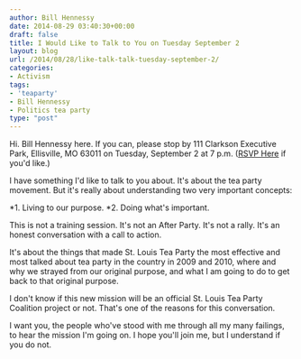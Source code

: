 ```yaml
---
author: Bill Hennessy
date: 2014-08-29 03:40:30+00:00
draft: false
title: I Would Like to Talk to You on Tuesday September 2
layout: blog
url: /2014/08/28/like-talk-talk-tuesday-september-2/
categories:
- Activism
tags:
- 'teaparty'
- Bill Hennessy
- Politics tea party
type: "post"
---
```


Hi. Bill Hennessy here. If you can, please stop by 111 Clarkson Executive Park, Ellisville, MO 63011 on Tuesday, September 2 at 7 p.m. ([RSVP Here](https://www.facebook.com/events/633186240135605/?context=create&source=49) if you'd like.)





I have something I'd like to talk to you about. It's about the tea party movement. But it's really about understanding two very important concepts:






*1. Living to our purpose.
*2. Doing what's important.




This is not a training session. It's not an After Party. It's not a rally. It's an honest conversation with a call to action.





It's about the things that made St. Louis Tea Party the most effective and most talked about tea party in the country in 2009 and 2010, where and why we strayed from our original purpose, and what I am going to do to get back to that original purpose.





I don't know if this new mission will be an official St. Louis Tea Party Coalition project or not. That's one of the reasons for this conversation.





I want you, the people who've stood with me through all my many failings, to hear the mission I'm going on. I hope you'll join me, but I understand if you do not.
